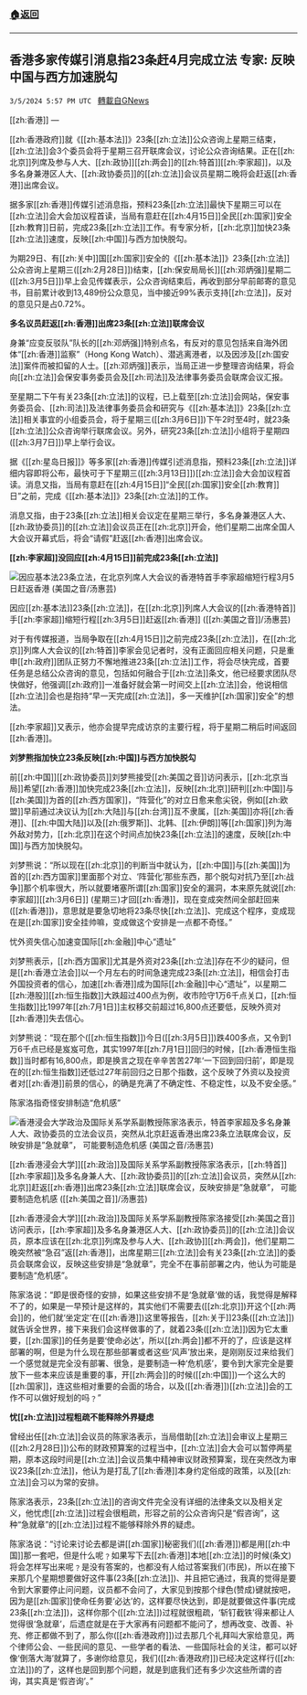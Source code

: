 ###  [:house:返回](README.md)
---


## 香港多家传媒引消息指23条赶4月完成立法 专家: 反映中国与西方加速脱勾
`3/5/2024 5:57 PM UTC ` [轉載自GNews](https://gnews.org/articles/2367944)

[[zh:香港]] — 

[[zh:香港政府]]就《[[zh:基本法]]》23条[[zh:立法]]公众咨询上星期三结束，[[zh:立法]]会3个委员会将于星期三召开联席会议，讨论公众咨询结果。正在[[zh:北京]]列席及参与人大、[[zh:政协]][[zh:两会]]的[[zh:特首]][[zh:李家超]]，以及多名身兼港区人大、[[zh:政协委员]]的[[zh:立法]]会议员星期二晚将会赶返[[zh:香港]]出席会议。

据多家[[zh:香港]]传媒引述消息指，预料23条[[zh:立法]]最快下星期三可以在[[zh:立法]]会大会加议程首读，当局有意赶在[[zh:4月15日]]全民[[zh:国家]]安全[[zh:教育]]日前，完成23条[[zh:立法]]工作。有专家分析，[[zh:北京]]加快23条[[zh:立法]]速度，反映[[zh:中国]]与西方加快脱勾。

为期29日、有[[zh:关中]]国[[zh:国家]]安全的《[[zh:基本法]]》23条[[zh:立法]]公众咨询上星期三([[zh:2月28日]])结束，[[zh:保安局局长]][[zh:邓炳强]]星期二([[zh:3月5日]])早上会见传媒表示，公众咨询结束后，再收到部分早前邮寄的意见书，目前累计收到13,489份公众意见，当中接近99%表示支持[[zh:立法]]，反对的意见只是占0.72%。

**多名议员赶返[[zh:香港]]出席23条[[zh:立法]]联席会议**

身兼“应变反驳队”队长的[[zh:邓炳强]]特别点名，有反对的意见包括来自海外团体“[[zh:香港]]监察”（Hong Kong Watch）、潜逃离港者，以及因涉及[[zh:国安法]]案件而被扣留的人士。[[zh:邓炳强]]表示，当局正进一步整理咨询结果，将会向[[zh:立法]]会保安事务委员会及[[zh:司法]]及法律事务委员会联席会议汇报。

至星期二下午有关23条[[zh:立法]]的议程，已上载至[[zh:立法]]会网站，保安事务委员会、[[zh:司法]]及法律事务委员会和研究与《[[zh:基本法]]》23条[[zh:立法]]相关事宜的小组委员会，将于星期三([[zh:3月6日]])下午2时至4时，就23条[[zh:立法]]公众咨询举行联席会议。另外，研究23条[[zh:立法]]小组将于星期四([[zh:3月7日]])早上举行会议。

据《[[zh:星岛日报]]》等多家[[zh:香港]]传媒引述消息指，预料23条[[zh:立法]]详细内容即将公布，最快可于下星期三([[zh:3月13日]])[[zh:立法]]会大会加议程首读。消息又指，当局有意赶在[[zh:4月15日]]“全民[[zh:国家]]安全[[zh:教育]]日”之前，完成《[[zh:基本法]]》23条[[zh:立法]]的工作。

消息又指，由于23条[[zh:立法]]相关会议定在星期三举行，多名身兼港区人大、[[zh:政协委员]]的[[zh:立法]]会议员正在[[zh:北京]]开会，他们星期二出席全国人大会议开幕式后，将会“请假”赶返[[zh:香港]]出席会议。

**[[zh:李家超]]没回应[[zh:4月15日]]前完成23条[[zh:立法]]**

![因应基本法23条立法，在北京列席人大会议的香港特首手李家超缩短行程3月5日赶返香港 (美国之音/汤惠芸)](https://gdb.voanews.com/01000000-0aff-0242-96d5-08dc3d364c1e_w250_r0_s.jpg "因应基本法23条立法，在北京列席人大会议的香港特首手李家超缩短行程3月5日赶返香港 (美国之音/汤惠芸)")

因应[[zh:基本法]]23条[[zh:立法]]，在[[zh:北京]]列席人大会议的[[zh:香港特首]]手[[zh:李家超]]缩短行程[[zh:3月5日]]赶返[[zh:香港]] ([[zh:美国之音]]/汤惠芸)

对于有传媒报道，当局争取在[[zh:4月15日]]之前完成23条[[zh:立法]]，在[[zh:北京]]列席人大会议的[[zh:特首]]李家会见记者时，没有正面回应相关问题，只是重申[[zh:政府]]团队正努力不懈地推进23条[[zh:立法]]工作，将会尽快完成，首要任务是总结公众咨询的意见，包括如何融合于[[zh:立法]]条文，他已经要求团队尽快做好，他强调[[zh:政府]]一准备好就会第一时间交上[[zh:立法]]会，他说相信[[zh:立法]]会也是抱持“早一天完成[[zh:立法]]，多一天维护[[zh:国家]]安全”的想法。

[[zh:李家超]]又表示，他亦会提早完成访京的主要行程，将于星期二稍后时间返回[[zh:香港]]。

**刘梦熊指加快立23条反映[[zh:中国]]与西方加快脱勾**

前[[zh:中国]][[zh:政协委员]]刘梦熊接受[[zh:美国之音]]访问表示，[[zh:北京当局]]希望[[zh:香港]]加快完成23条[[zh:立法]]，反映[[zh:北京]]研判[[zh:中国]]与[[zh:美国]]为首的[[zh:西方国家]]，“阵营化”的对立日愈来愈尖锐，例如[[zh:欧盟]]早前通过决议认为[[zh:大陆]]与[[zh:台湾]]互不隶属，[[zh:美国]]亦将[[zh:香港]]、[[zh:中国大陆]]以及[[zh:俄罗斯]]、北韩、[[zh:伊朗]]等[[zh:国家]]列为海外敌对势力，[[zh:北京]]在这个时间点加快23条[[zh:立法]]的速度，反映[[zh:中国]]与西方加快脱勾。

刘梦熊说：“所以现在[[zh:北京]]的判断当中就认为，[[zh:中国]]与[[zh:美国]]为首的[[zh:西方国家]]里面那个对立、‘阵营化’那些东西，那个脱勾对抗乃至[[zh:战争]]那个机率很大，所以就要堵塞所谓[[zh:国家]]安全的漏洞，本来原先就说[[zh:李家超]][[zh:3月6日]] (星期三)才回[[zh:香港]]，现在变成突然间全部赶回来([[zh:香港]])，意思就是要急切地将23条尽快[[zh:立法]]、完成这个程序，变成现在是[[zh:国家]]安全挂帅嘛，变成做这个安排是一点都不奇怪。”

忧外资失信心加速变国际[[zh:金融]]中心“遗址”

刘梦熊表示，[[zh:西方国家]]尤其是外资对23条[[zh:立法]]存在不少的疑问，但是[[zh:香港立法会]]以一个月左右的时间急速完成23条[[zh:立法]]，相信会打击外国投资者的信心，加速[[zh:香港]]成为国际[[zh:金融]]中心“遗址”，以星期二[[zh:港股]][[zh:恒生指数]]大跌超过400点为例，收市险守1万6千点关口，[[zh:恒生指数]]比1997年[[zh:7月1日]]主权移交前超过16,800点还要低，反映外资对[[zh:香港]]失去信心。

刘梦熊说：“现在那个([[zh:恒生指数]])今日([[zh:3月5日]])跌400多点，又令到1万6千点已经是岌岌可危，其实1997年[[zh:7月1日]]回归的时候，[[zh:香港恒生指数]]当时都有16,800点，即是换言之现在辛辛苦苦27年‘一下回到回归前’，即是现在的[[zh:恒生指数]]还低过27年前回归之日那个指数，这个反映了外资以及投资者对[[zh:香港]]前景的信心，的确是充满了不确定性、不稳定性，以及不安全感。”

陈家洛指奇怪安排制造“危机感”

![香港浸会大学政治及国际关系学系副教授陈家洛表示，特首李家超及多名身兼人大、政协委员的立法会议员，突然从北京赶返香港出席23条立法联席会议，反映安排是”急就章”， 可能要制造危机感 (美国之音/汤惠芸)](https://gdb.voanews.com/01000000-c0a8-0242-3a2b-08dc3d378592_w250_r0_s.jpg "香港浸会大学政治及国际关系学系副教授陈家洛表示，特首李家超及多名身兼人大、政协委员的立法会议员，突然从北京赶返香港出席23条立法联席会议，反映安排是”急就章”， 可能要制造危机感 (美国之音/汤惠芸)")

[[zh:香港浸会大学]][[zh:政治]]及国际关系学系副教授陈家洛表示，[[zh:特首]][[zh:李家超]]及多名身兼人大、[[zh:政协委员]]的[[zh:立法]]会议员，突然从[[zh:北京]]赶返[[zh:香港]]出席23条[[zh:立法]]联席会议，反映安排是”急就章”， 可能要制造危机感 ([[zh:美国之音]]/汤惠芸)

[[zh:香港浸会大学]][[zh:政治]]及国际关系学系副教授陈家洛接受[[zh:美国之音]]访问表示，[[zh:李家超]]及多名身兼港区人大、[[zh:政协委员]]的[[zh:立法]]会议员，原本应该在[[zh:北京]]列席及参与人大、[[zh:政协]][[zh:两会]]，他们星期二晚突然被“急召”返[[zh:香港]]，出席星期三[[zh:立法]]会有关23条[[zh:立法]]的委员会联席会议，反映这些安排是“急就章”，完全不在事前部署之内，他认为可能是要制造“危机感”。

陈家洛说：“即是很奇怪的安排，如果这些安排不是‘急就章’做的话，我觉得是解释不了的，如果是一早预计是这样的，其实他们不需要去([[zh:北京]])开这个[[zh:两会]]的，他们就‘坐定定’在([[zh:香港]])这里等报告，[[zh:关于]]23条([[zh:立法]])就告诉全世界，接下来我们会这样做事的了，就着23条([[zh:立法]])因为它太重要，[[zh:国家]]的任务是要‘使命必达’，所以[[zh:两会]]都不开的了，应该是这样部署的啊，但是为什么现在那些部署或者这些‘风声’放出来，是刚刚反过来给我们一个感觉就是完全没有部署、很急，是要制造一种‘危机感’，要令到大家完全是要放下一些本来应该是重要的事，开[[zh:两会]]的时候([[zh:中国]])一个这么大的[[zh:国家]]，连这些相对重要的会面的场合，以及([[zh:香港]])[[zh:立法]]会的工作不可以做好规划的吗﹖”

**忧[[zh:立法]]过程粗疏不能释除外界疑虑**

曾经出任[[zh:立法]]会议员的陈家洛表示，当局借助[[zh:立法]]会审议上星期三([[zh:2月28日]])公布的财政预算案的过程当中，[[zh:立法]]会大会可以暂停两星期，原本这段时间是[[zh:立法]]会议员集中精神审议财政预算案，现在突然改为审议23条[[zh:立法]]，他认为是打乱了[[zh:香港]]本身约定俗成的政策，以及[[zh:立法]]会习以为常的安排。

陈家洛表示，23条[[zh:立法]]的咨询文件完全没有详细的法律条文以及相关定义，他忧虑[[zh:立法]]过程会很粗疏，形容之前的公众咨询只是“假咨询”，这种“急就章”的[[zh:立法]]过程不能够释除外界的疑虑。

陈家洛说：“讨论来讨论去都是讲[[zh:国家]]秘密我们([[zh:香港]])都是用[[zh:中国]]那一套吧，但是什么呢﹖如果写下去[[zh:香港]]本地[[zh:立法]]的时候(条文)将会怎样写出来呢﹖是没有答案的，也都没有人给过答案我们(市民)，所以在接下来那几个星期想要做好这件事(23条[[zh:立法]])、并且把它通过，我真的觉得是要令到大家要停止问问题，议员都不会问了，大家见到按那个绿色(赞成)键就按吧，因为是[[zh:国家]]使命任务要‘必达’的，这样要尽快达到，即是就要做这件事(完成23条[[zh:立法]])，这样你那个([[zh:立法]])过程就很粗疏，‘斩钉截铁’得来都让人觉得很‘急就章’，后遗症就是在于大家再有问题都不能问了，想再改变、改善、补充、修正都做不到了，那么你([[zh:香港政府]])过去那几个礼拜叫大家给意见，两个律师公会、一些民间的意见、一些学者的看法、一些国际社会的关注，都可以好像‘倒落大海’就算了，多谢你给意见，我们([[zh:香港政府]])已经决定这样行([[zh:立法]])的了，这样也是回到那个问题，就是到底我们还有多少次这些所谓的咨询，其实真是‘假咨询’。”
